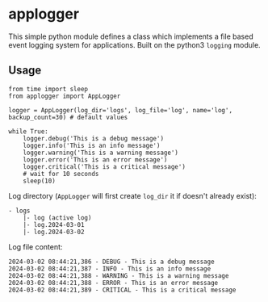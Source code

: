 # applogger
This simple python module defines a class which implements a file based event logging system for applications. Built on the python3 `logging` module.


## Usage

```
from time import sleep
from applogger import AppLogger

logger = AppLogger(log_dir='logs', log_file='log', name='log', backup_count=30) # default values

while True:
    logger.debug('This is a debug message')
    logger.info('This is an info message')
    logger.warning('This is a warning message')
    logger.error('This is an error message')
    logger.critical('This is a critical message')
    # wait for 10 seconds
    sleep(10)
```

Log directory (`AppLogger` will first create `log_dir` it if doesn't already exist):

```
- logs
    |- log (active log)
    |- log.2024-03-01
    |- log.2024-03-02
```

Log file content:

```
2024-03-02 08:44:21,386 - DEBUG - This is a debug message
2024-03-02 08:44:21,387 - INFO - This is an info message
2024-03-02 08:44:21,388 - WARNING - This is a warning message
2024-03-02 08:44:21,388 - ERROR - This is an error message
2024-03-02 08:44:21,389 - CRITICAL - This is a critical message
```